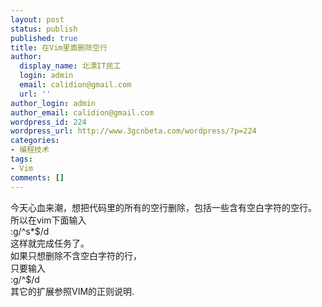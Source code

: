 ```yaml
---
layout: post
status: publish
published: true
title: 在Vim里面删除空行
author:
  display_name: 北漂IT民工
  login: admin
  email: calidion@gmail.com
  url: ''
author_login: admin
author_email: calidion@gmail.com
wordpress_id: 224
wordpress_url: http://www.3gcnbeta.com/wordpress/?p=224
categories:
- 编程技术
tags:
- Vim
comments: []
---
```

<p>今天心血来潮，想把代码里的所有的空行删除，包括一些含有空白字符的空行。<br />
所以在vim下面输入<br />
:g/^s*$/d<br />
这样就完成任务了。<br />
如果只想删除不含空白字符的行，<br />
只要输入<br />
:g/^$/d<br />
其它的扩展参照VIM的正则说明.</p>
